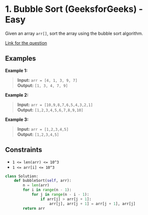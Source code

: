 # 1. Bubble Sort (GeeksforGeeks) - Easy

Given an array `arr[]`, sort the array using the bubble sort algorithm.

[Link for the question](https://www.geeksforgeeks.org/problems/bubble-sort/1?itm_source=geeksforgeeks&itm_medium=article&itm_campaign=bottom_sticky_on_article)

## Examples

**Example 1:**

> **Input:** `arr = [4, 1, 3, 9, 7]`  
> **Output:** `[1, 3, 4, 7, 9]`

**Example 2:**

> **Input:** `arr = [10,9,8,7,6,5,4,3,2,1]`  
> **Output:** `[1,2,3,4,5,6,7,8,9,10]`

**Example 3:**

> **Input:** `arr = [1,2,3,4,5]`  
> **Output:** `[1,2,3,4,5]`

## Constraints

- `1 <= len(arr) <= 10^3`
- `1 <= arr[i] <= 10^3`


```python
class Solution:
    def bubbleSort(self, arr):
        n = len(arr)
        for i in range(n - 1):
            for j in range(n - i - 1):
                if arr[j] > arr[j + 1]:
                    arr[j], arr[j + 1] = arr[j + 1], arr[j]
        return arr
```
